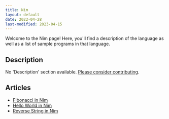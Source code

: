 ```yaml
---
title: Nim
layout: default
date: 2022-04-28
last-modified: 2023-04-15
---
```


Welcome to the Nim page! Here, you'll find a description of the language as well as a list of sample programs in that language.

## Description

No 'Description' section available. [Please consider contributing](https://github.com/TheRenegadeCoder/sample-programs-website).

## Articles

- [Fibonacci in Nim](https://sampleprograms.io/projects/fibonacci/nim)
- [Hello World in Nim](https://sampleprograms.io/projects/hello-world/nim)
- [Reverse String in Nim](https://sampleprograms.io/projects/reverse-string/nim)